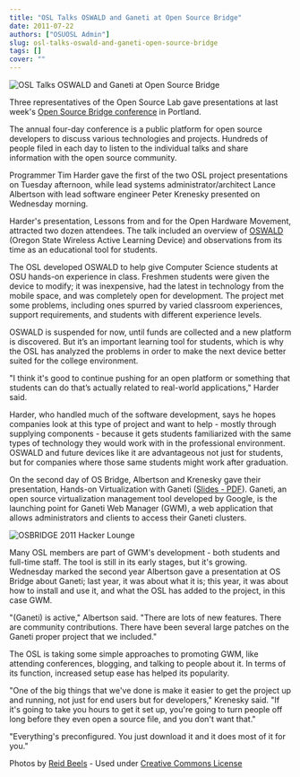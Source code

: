 ```yaml
---
title: "OSL Talks OSWALD and Ganeti at Open Source Bridge"
date: 2011-07-22
authors: ["OSUOSL Admin"]
slug: osl-talks-oswald-and-ganeti-open-source-bridge
tags: []
cover: ""
---
```


![OSL Talks OSWALD and Ganeti at Open Source Bridge](/images/osbridge_2011_lobby.jpg)

Three representatives of the Open Source Lab gave presentations at last week's
[Open Source Bridge conference](http://opensourcebridge.org/) in Portland.

The annual four-day conference is a public platform for open source developers to discuss various technologies and
projects. Hundreds of people filed in each day to listen to the individual talks and share information with the open
source community.

Programmer Tim Harder gave the first of the two OSL project presentations on Tuesday afternoon, while lead systems
administrator/architect Lance Albertson with lead software engineer Peter Krenesky presented on Wednesday morning.

Harder's presentation, Lessons from and for the Open Hardware Movement, attracted two dozen attendees. The talk included
an overview of [OSWALD](http://beaversource.oregonstate.edu/projects/cspfl) (Oregon State Wireless Active Learning
Device) and observations from its time as an educational tool for students.

The OSL developed OSWALD to help give Computer Science students at OSU hands-on experience in class. Freshmen students
were given the device to modify; it was inexpensive, had the latest in technology from the mobile space, and was
completely open for development. The project met some problems, including ones spurred by varied classroom experiences,
support requirements, and students with different experience levels.

OSWALD is suspended for now, until funds are collected and a new platform is discovered. But it’s an important learning
tool for students, which is why the OSL has analyzed the problems in order to make the next device better suited for the
college environment.

"I think it's good to continue pushing for an open platform or something that students can do that’s actually related to
real-world applications," Harder said.

Harder, who handled much of the software development, says he hopes companies look at this type of project and want to
help - mostly through supplying components - because it gets students familiarized with the same types of technology
they would work with in the professional environment. OSWALD and future devices like it are advantageous not just for
students, but for companies where those same students might work after graduation.

On the second day of OS Bridge, Albertson and Krenesky gave their presentation, Hands-on Virtualization with Ganeti
([Slides - PDF](http://is.gd/osbganetipdf)). Ganeti, an open source virtualization management tool developed by Google,
is the launching point for Ganeti Web Manager (GWM), a web application that allows administrators and clients to access
their Ganeti clusters.

![OSBRIDGE 2011 Hacker Lounge](/images/osbridge_2011_hacker_lounge.jpg)

Many OSL members are part of GWM's development - both students and full-time staff. The tool is still in its early
stages, but it's growing. Wednesday marked the second year Albertson gave a presentation at OS Bridge about Ganeti; last
year, it was about what it is; this year, it was about how to install and use it, and what the OSL has added to the
project, in this case GWM.

"(Ganeti) is active," Albertson said. "There are lots of new features. There are community contributions. There have
been several large patches on the Ganeti proper project that we included."

The OSL is taking some simple approaches to promoting GWM, like attending conferences, blogging, and talking to people
about it. In terms of its function, increased setup ease has helped its popularity.

"One of the big things that we've done is make it easier to get the project up and running, not just for end users but
for developers," Krenesky said. "If it's going to take you hours to get it set up, you're going to turn people off long
before they even open a source file, and you don't want that."

"Everything's preconfigured. You just download it and it does most of it for you."

Photos by [Reid Beels](http://www.flickr.com/photos/reidab/) - Used under
[Creative Commons License](http://creativecommons.org/licenses/by-nc-sa/2.0/)
